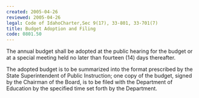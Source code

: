 ```yaml
---
created: 2005-04-26
reviewed: 2005-04-26
legal: Code of IdahoCharter,Sec 9(17), 33-801, 33-701(7)
title: Budget Adoption and Filing
code: 0801.50
---
```



The annual budget shall be adopted at the public hearing for the budget or at a special meeting held no later than fourteen (14) days thereafter.

The adopted budget is to be summarized into the format prescribed by the State Superintendent of Public Instruction; one copy of the budget, signed by the Chairman of the Board, is to be filed with the Department of Education by the specified time set forth by the Department.


